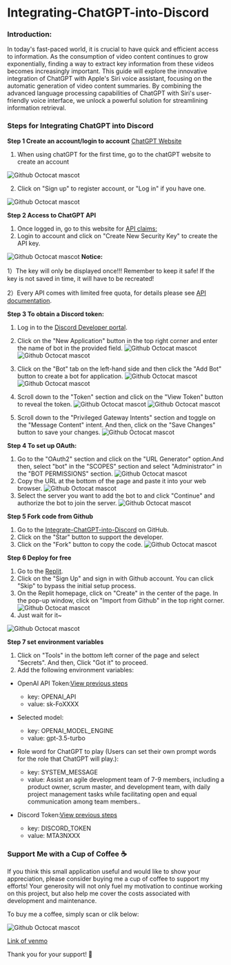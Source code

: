 # Integrating-ChatGPT-into-Discord

### Introduction:

In today's fast-paced world, it is crucial to have quick and efficient access to information. As the consumption of video content continues to grow exponentially, finding a way to extract key information from these videos becomes increasingly important. This guide will explore the innovative integration of ChatGPT with Apple's Siri voice assistant, focusing on the automatic generation of video content summaries. By combining the advanced language processing capabilities of ChatGPT with Siri's user-friendly voice interface, we unlock a powerful solution for streamlining information retrieval.

### Steps for Integrating ChatGPT into Discord

**Step 1 Create an account/login to account** [ChatGPT Website](https://chat.openai.com/auth/login)
1. When using chatGPT for the first time, go to the chatGPT website to create an account

![Github Octocat mascot](https://github.com/JiaxiongWeng-Conor/Integrating-ChatGPT-to-siri/blob/f1d2e83ecaab9697e5c99dbefbf21963fa44e586/Image/WX20230324-143335.png)

2. Click on "Sign up" to register account, or "Log in" if you have one.

![Github Octocat mascot](https://github.com/JiaxiongWeng-Conor/Integrating-ChatGPT-to-siri/blob/f1d2e83ecaab9697e5c99dbefbf21963fa44e586/Image/WX20230324-143253.png)

**Step 2 Access to ChatGPT API**
1. Once logged in, go to this website for [API claims:](https://platform.openai.com/account/api-keys)
2. Login to account and click on "Create New Security Key" to create the API key.

![Github Octocat mascot](https://github.com/JiaxiongWeng-Conor/Integrating-ChatGPT-to-siri/blob/4adb3d68c622b29b0963f103fb00953b836b82b0/Image/WX20230324-144724.png)
**Notice:** 

1）The key will only be displayed once!!! Remember to keep it safe! If the key is not saved in time, it will have to be recreated!

2）Every API comes with limited free quota, for details please see [API documentation](https://openai.com/pricing).

**Step 3 To obtain a Discord token:**

1. Log in to the [Discord Developer portal](https://discord.com/developers/applications).

2. Click on the "New Application" button in the top right corner and enter the name of bot in the provided field.
![Github Octocat mascot](https://github.com/JiaxiongWeng-Conor/Integrate-ChatGPT-into-Discord/blob/5f5113de6c78d9d2cbb7940b8600645a3a44f030/Picture/WX20230410-165444@2x.png)
![Github Octocat mascot](https://github.com/JiaxiongWeng-Conor/Integrate-ChatGPT-into-Discord/blob/44d472a7266a8f7c432f0ef480a6ee0b93c1e2ea/Picture/WX20230410-165931@2x.png)

3. Click on the "Bot" tab on the left-hand side and then click the "Add Bot" button to create a bot for application.
![Github Octocat mascot](https://github.com/JiaxiongWeng-Conor/Integrate-ChatGPT-into-Discord/blob/44d472a7266a8f7c432f0ef480a6ee0b93c1e2ea/Picture/WX20230410-170435@2x.png)
![Github Octocat mascot](https://github.com/JiaxiongWeng-Conor/Integrate-ChatGPT-into-Discord/blob/44d472a7266a8f7c432f0ef480a6ee0b93c1e2ea/Picture/WX20230410-170519@2x.png)

4. Scroll down to the "Token" section and click on the "View Token" button to reveal the token.
![Github Octocat mascot](https://github.com/JiaxiongWeng-Conor/Integrate-ChatGPT-into-Discord/blob/44d472a7266a8f7c432f0ef480a6ee0b93c1e2ea/Picture/WX20230410-170621@2x.png)
![Github Octocat mascot](https://github.com/JiaxiongWeng-Conor/Integrate-ChatGPT-into-Discord/blob/c16070182b596282737af924869e06cafdc60d0a/Picture/WX20230410-170714@2x.png)

5. Scroll down to the "Privileged Gateway Intents" section and toggle on the "Message Content" intent. And then, click on the "Save Changes" button to save your changes.
![Github Octocat mascot](https://github.com/JiaxiongWeng-Conor/Integrate-ChatGPT-into-Discord/blob/c16070182b596282737af924869e06cafdc60d0a/Picture/WX20230410-170846@2x.png)

**Step 4 To set up OAuth:**
1. Go to the "OAuth2" section and click on the "URL Generator" option.And then, select "bot" in the "SCOPES" section and select "Administrator" in the "BOT PERMISSIONS" section.
![Github Octocat mascot](https://github.com/JiaxiongWeng-Conor/Integrate-ChatGPT-into-Discord/blob/6e18125856374fad7306ced4bc657cecb2121a53/Picture/WX20230410-171141@2x.png)
2. Copy the URL at the bottom of the page and paste it into your web browser.
![Github Octocat mascot](https://github.com/JiaxiongWeng-Conor/Integrate-ChatGPT-into-Discord/blob/6e18125856374fad7306ced4bc657cecb2121a53/Picture/WX20230410-171244@2x.png)
4. Select the server you want to add the bot to and click "Continue" and authorize the bot to join the server.
![Github Octocat mascot](https://github.com/JiaxiongWeng-Conor/Integrate-ChatGPT-into-Discord/blob/6e18125856374fad7306ced4bc657cecb2121a53/Picture/WX20230410-171428@2x.png)

**Step 5 Fork code from Github**
1. Go to the [Integrate-ChatGPT-into-Discord](https://github.com/JiaxiongWeng-Conor/Integrate-ChatGPT-into-Discord) on GitHub.
2. Click on the "Star" button to support the developer.
3. Click on the "Fork" button to copy the code.
![Github Octocat mascot](https://github.com/JiaxiongWeng-Conor/Integrate-ChatGPT-into-Discord/blob/42a49309bc56197e4cf89634f76d67c518ad7278/Picture/Snipaste_2023-04-11_10-39-45.jpg)

**Step 6 Deploy for free**
1. Go to the [Replit](https://replit.com/).
2. Click on the "Sign Up" and sign in with Github account. You can click "Skip" to bypass the initial setup process.
3. On the Replit homepage, click on "Create" in the center of the page. In the pop-up window, click on "Import from Github" in the top right corner.
![Github Octocat mascot](https://github.com/JiaxiongWeng-Conor/Integrate-ChatGPT-into-Discord/blob/947f2e2bee882ebee52e3592bd551338154d899a/Picture/WX20230411-105951.png)
4. Just wait for it~

![Github Octocat mascot](https://github.com/JiaxiongWeng-Conor/Integrate-ChatGPT-into-Discord/blob/947f2e2bee882ebee52e3592bd551338154d899a/Picture/WX20230411-110321.png)

**Step 7 set environment variables**

1. Click on "Tools" in the bottom left corner of the page and select "Secrets". And then, Click "Got it" to proceed.
2. Add the following environment variables:

- OpenAI API Token:[View previous steps](https://github.com/JiaxiongWeng-Conor/Integrate-ChatGPT-into-Discord/edit/main/README.md#L42)
  - key: OPENAI_API
  - value: sk-FoXXXX

- Selected model:
  - key: OPENAI_MODEL_ENGINE
  - value: gpt-3.5-turbo

- Role word for ChatGPT to play (Users can set their own prompt words for the role that ChatGPT will play.):
  - key: SYSTEM_MESSAGE
  - value: Assist an agile development team of 7-9 members, including a product owner, scrum master, and development team, with daily project management tasks while facilitating open and equal communication among team members..

- Discord Token:[View previous steps](https://github.com/JiaxiongWeng-Conor/Integrate-ChatGPT-into-Discord/edit/main/README.md#L42)
  - key: DISCORD_TOKEN
  - value: MTA3NXXX




### Support Me with a Cup of Coffee ☕
If you think this small application useful and would like to show your appreciation, please consider buying me a cup of coffee to support my efforts! Your generosity will not only fuel my motivation to continue working on this project, but also help me cover the costs associated with development and maintenance.

To buy me a coffee, simply scan or clik below:

![Github Octocat mascot](https://github.com/JiaxiongWeng-Conor/Integrating-ChatGPT-to-siri/blob/353dc1ae3fdcc5ca2f2e4a8f8c017fddb3a051b1/Image/IMG_6200.jpg)

[Link of venmo](https://account.venmo.com/u/Jiaxiong-Weng)


Thank you for your support! 🙏 
